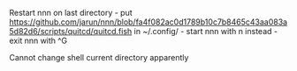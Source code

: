 Restart nnn on last directory - put
<https://github.com/jarun/nnn/blob/fa4f082ac0d1789b10c7b8465c43aa083a5d82d6/scripts/quitcd/quitcd.fish>
in \~/.config/ - start nnn with n instead - exit nnn with \^G

Cannot change shell current directory apparently
